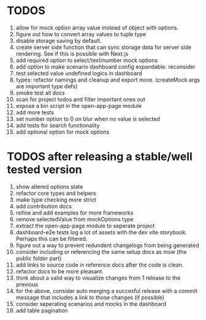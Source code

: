 # TODOS

1. allow for mock option array value instead of object with options.
1. figure out how to convert array values to tuple type
1. disable storage saving by default.
1. create server side function that can sync storage data for server side rendering. See if this is possible with Next.js
1. add required option to select/text/number mock options
1. add option to make scenario dashboard config expandable. reconsider
1. test selected value undefined logics in dashboard
1. types: refactor namings and cleanup and export more. (createMock args are important type defs)
1. smoke test all docs
1. scan for project todos and filter important ones out
1. expose a bin script in the open-app-page module
1. add more tests
1. set number option to 0 on blur when no value is selected
1. add tests for search functionality
1. add optional option for mock options

# TODOS after releasing a stable/well tested version

1. show altered options state
1. refactor core types and helpers
1. make type checking more strict
1. add contribution docs
1. refine and add examples for more frameworks
1. remove selectedValue from mockOptions type
1. extract the open-app-page module to seperate project
1. dashboard-e2e tests log a lot of assets with the dev vite storybook. Perhaps this can be filtered.
1. figure out a way to prevent redundent changelogs from being generated
1. consider including or referencing the same setup docs as msw (the public folder part)
1. add links to source code in reference docs after the code is clean.
1. refactor docs to be more pleasant.
1. think about a valid way to visualize changes from 1 release to the previous
1. for the above, consider auto merging a succesful release with a commit message that includes a link to those changes (if possible)
1. consider seperating scenarios and mocks in the dashboard
1. add table pagination

